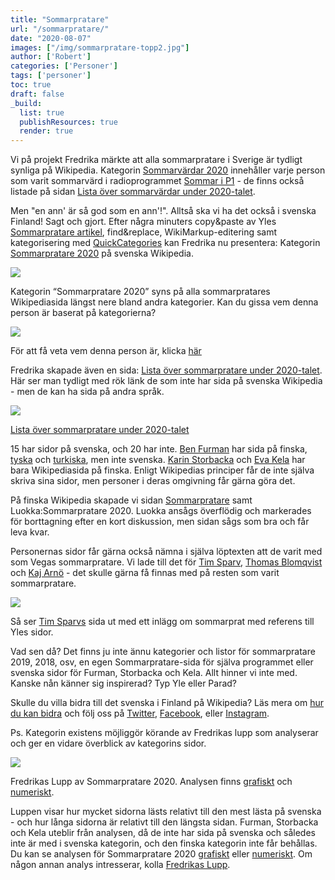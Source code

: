 ```yaml
---
title: "Sommarpratare"
url: "/sommarpratare/"
date: "2020-08-07"
images: ["/img/sommarpratare-topp2.jpg"]
author: ['Robert']
categories: ['Personer']
tags: ['personer']
toc: true
draft: false
_build:
  list: true
  publishResources: true
  render: true
---
```


Vi på projekt Fredrika märkte att alla sommarpratare i Sverige är tydligt synliga på Wikipedia. Kategorin [Sommarvärdar 2020](https://sv.wikipedia.org/wiki/Kategori:Sommarv%C3%A4rdar_2020) innehåller varje person som varit sommarvärd i radioprogrammet [Sommar i P1](https://sv.wikipedia.org/wiki/Sommar_i_P1) - de finns också listade på sidan [Lista över sommarvärdar under 2020-talet](https://sv.wikipedia.org/wiki/Lista_%C3%B6ver_sommarv%C3%A4rdar_under_2020-talet). 

Men "en ann' är så god som en ann'!". Alltså ska vi ha det också i svenska Finland! Sagt och gjort. Efter några minuters copy&paste av Yles [Sommarpratare artikel](https://svenska.yle.fi/artikel/2020/06/08/har-ar-vegas-sommarpratare-2020), find&replace, WikiMarkup-editering samt kategorisering med [QuickCategories](https://quickcategories.toolforge.org/) kan Fredrika nu presentera: Kategorin [Sommarpratare 2020](https://sv.wikipedia.org/wiki/Kategori:Sommarpratare_2020) på svenska Wikipedia. 

![](/2020/08/kategori-sommarpratare-1024x410.png)

Kategorin “Sommarpratare 2020” syns på alla sommarpratares Wikipediasida längst nere bland andra kategorier. Kan du gissa vem denna person är baserat på kategorierna? 

![](https://lh3.googleusercontent.com/WfGwadhqZqEwDaP9SXu4b1UBuRwD0bDRSnPUnnPhiFvCkXo5hdY88kk7C1TCaRVx0VZE_4E0wc8DmEn6XHMrlwYhINE4ZK6BblcCC5e1kjN-FehGhq7P4Y3LQY2-4k3Iv5qa6uME)

För att få veta vem denna person är, klicka [här](https://sv.wikipedia.org/wiki/Laura_Kolbe)

Fredrika skapade även en sida: [Lista över sommarpratare under 2020-talet](https://sv.wikipedia.org/wiki/Lista_%C3%B6ver_sommarpratare_under_2020-talet). Här ser man tydligt med rök länk de som inte har sida på svenska Wikipedia - men de kan ha sida på andra språk.

![](/2020/08/sida-sommarpratare-1024x555.png)

[Lista över sommarpratare under 2020-talet](https://sv.wikipedia.org/wiki/Lista_%C3%B6ver_sommarpratare_under_2020-talet)

15 har sidor på svenska, och 20 har inte. [Ben Furman](https://fi.wikipedia.org/wiki/Ben_Furman) har sida på finska, [tyska](https://de.wikipedia.org/wiki/Ben_Furman) och [turkiska](https://tr.wikipedia.org/wiki/Ben_Furman), men inte svenska. [Karin Storbacka](https://fi.wikipedia.org/wiki/Karin_Storbacka) och [Eva Kela](https://fi.wikipedia.org/wiki/Eva_Kela) har bara Wikipediasida på finska. Enligt Wikipedias principer får de inte själva skriva sina sidor, men personer i deras omgivning får gärna göra det. 

På finska Wikipedia skapade vi sidan [Sommarpratare](https://fi.wikipedia.org/wiki/Sommarpratare) samt Luokka:Sommarpratare 2020. Luokka ansågs överflödig och markerades för borttagning efter en kort diskussion, men sidan sågs som bra och får leva kvar. 

Personernas sidor får gärna också nämna i själva löptexten att de varit med som Vegas sommarpratare. Vi lade till det för [Tim Sparv](https://sv.wikipedia.org/wiki/Tim_Sparv), [Thomas Blomqvist](https://sv.wikipedia.org/wiki/Thomas_Blomqvist) och [Kaj Arnö](https://sv.wikipedia.org/wiki/Kaj_Arn%C3%B6) - det skulle gärna få finnas med på resten som varit sommarpratare. 

![](https://lh4.googleusercontent.com/b7rzQQFgx8tCvymJ0ZSfyI_lNiiAIuSVxBdap1FpfG2cBojyfp9Hsqoq89wHEALPdDjA-4NvtPzOpHyUmBSTWuJxJCeFKyHjQdYaYyT5kQexKB7gdA5dE5_owPF6PjlzkGFY8C5y)

Så ser [Tim Sparvs](https://sv.wikipedia.org/wiki/Tim_Sparv) sida ut med ett inlägg om sommarprat med referens till Yles sidor. 

Vad sen då? Det finns ju inte ännu kategorier och listor för sommarpratare 2019, 2018, osv, en egen Sommarpratare-sida för själva programmet eller svenska sidor för Furman, Storbacka och Kela. Allt hinner vi inte med. Kanske nån känner sig inspirerad? Typ Yle eller Parad?

Skulle du villa bidra till det svenska i Finland på Wikipedia? Läs mera om [hur du kan bidra](https://projektfredrika.fi/bidra/) och följ oss på [Twitter](https://twitter.com/projektfredrika), [Facebook](https://www.facebook.com/projektfredrika/), eller [Instagram](http://instagram.com/projektfredrika). 

Ps. Kategorin existens möjliggör körande av Fredrikas lupp som analyserar och ger en vidare överblick av kategorins sidor. 

![](https://lh3.googleusercontent.com/YDo9J_Fp0oltcuATucFhfDPWJqz0Esqjup2zh0E00I4MjHqMOZW1vGL7eZdAiLXoFLxrT76qZQA2NE9LBWi0BxcPip7e9XvxPcBxGkQtfGHcc2CguJXRM5yAJTrRm-8wgHRTIhm9)

Fredrikas Lupp av Sommarpratare 2020. Analysen finns [grafiskt](https://wiki.projektfredrika.fi/filer/visual_Sommarpratare_2020.html) och [numeriskt](https://wiki.projektfredrika.fi/Sommarpratare_2020). 

Luppen visar hur mycket sidorna lästs relativt till den mest lästa på svenska - och hur långa sidorna är relativt till den längsta sidan. Furman, Storbacka och Kela uteblir från analysen, då de inte har sida på svenska och således inte är med i svenska kategorin, och den finska kategorin inte får behållas.  
Du kan se analysen för Sommarpratare 2020 [grafiskt](https://wiki.projektfredrika.fi/filer/visual_Sommarpratare_2020.html) eller [numeriskt](https://wiki.projektfredrika.fi/Sommarpratare_2020). Om någon annan analys intresserar, kolla [Fredrikas Lupp](https://projektfredrika.fi/fredrikas-lupp/).